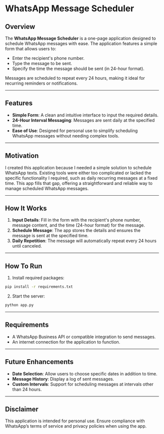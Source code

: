 # WhatsApp Message Scheduler

## Overview
The **WhatsApp Message Scheduler** is a one-page application designed to schedule WhatsApp messages with ease. The application features a simple form that allows users to:

- Enter the recipient's phone number.
- Type the message to be sent.
- Specify the time the message should be sent (in 24-hour format).

Messages are scheduled to repeat every 24 hours, making it ideal for recurring reminders or notifications.

---

## Features
- **Simple Form**: A clean and intuitive interface to input the required details.
- **24-Hour Interval Messaging**: Messages are sent daily at the specified time.
- **Ease of Use**: Designed for personal use to simplify scheduling WhatsApp messages without needing complex tools.

---

## Motivation
I created this application because I needed a simple solution to schedule WhatsApp texts. Existing tools were either too complicated or lacked the specific functionality I required, such as daily recurring messages at a fixed time. This app fills that gap, offering a straightforward and reliable way to manage scheduled WhatsApp messages.

---

## How It Works
1. **Input Details**: Fill in the form with the recipient's phone number, message content, and the time (24-hour format) for the message.
2. **Schedule Message**: The app stores the details and ensures the message is sent at the specified time.
3. **Daily Repetition**: The message will automatically repeat every 24 hours until canceled.

---

## How To Run
1. Install required packages:
```bash
pip install -r requirements.txt
```
2. Start the server:
```bash
python app.py
```

---


## Requirements
- A WhatsApp Business API or compatible integration to send messages.
- An internet connection for the application to function.

---

## Future Enhancements
- **Date Selection**: Allow users to choose specific dates in addition to time.
- **Message History**: Display a log of sent messages.
- **Custom Intervals**: Support for scheduling messages at intervals other than 24 hours.

---

## Disclaimer
This application is intended for personal use. Ensure compliance with WhatsApp’s terms of service and privacy policies when using the app.



